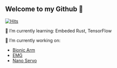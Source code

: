 ## Welcome to my Github 👋
[![Hits](https://hits.sh/github.com/McBlueFrog.svg?label=Profile%20Views&color=388ffa)](https://hits.sh/github.com/McBlueFrog/)

🌱 I’m currently learning: Embeded Rust, TensorFlow

🔭 I’m currently working on:
- [Bionic Arm]()
- [EMG](https://github.com/Bionixia/NanoTorque)
- [Nano Servo]()

<!--
**McBlueFrog/McBlueFrog** is a ✨ _special_ ✨ repository because its `README.md` (this file) appears on your GitHub profile.

Here are some ideas to get you started:

- 🔭 I’m currently working on ...
- 🌱 I’m currently learning ...
- 👯 I’m looking to collaborate on ...
- 🤔 I’m looking for help with ...
- 💬 Ask me about ...
- 📫 How to reach me: ...
- 😄 Pronouns: ...
- ⚡ Fun fact: ...
-->
